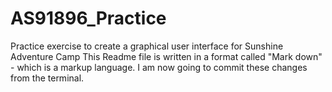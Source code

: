 # AS91896_Practice
Practice exercise to create a graphical user interface for Sunshine Adventure Camp
This Readme file is written in a format called "Mark down" - which is  a markup language.
I am now going to commit these changes from the terminal.